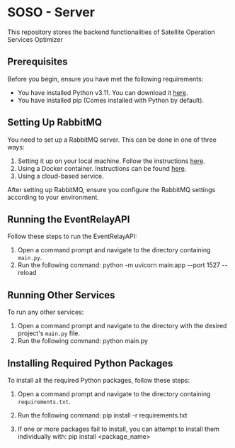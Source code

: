 # SOSO - Server

This repository stores the backend functionalities of Satellite Operation Services Optimizer

## Prerequisites

Before you begin, ensure you have met the following requirements:

* You have installed Python v3.11. You can download it [here](https://www.python.org/downloads/).
* You have installed pip (Comes installed with Python by default).

## Setting Up RabbitMQ

You need to set up a RabbitMQ server. This can be done in one of three ways:

1. Setting it up on your local machine. Follow the instructions [here](https://www.rabbitmq.com/download.html).
2. Using a Docker container. Instructions can be found [here](https://hub.docker.com/_/rabbitmq).
3. Using a cloud-based service.

After setting up RabbitMQ, ensure you configure the RabbitMQ settings according to your environment.

## Running the EventRelayAPI 

Follow these steps to run the EventRelayAPI:

1. Open a command prompt and navigate to the directory containing `main.py`.
2. Run the following command: python -m uvicorn main:app --port 1527 --reload


## Running Other Services

To run any other services:

1. Open a command prompt and navigate to the directory with the desired project's `main.py` file.
2. Run the following command: python main.py

## Installing Required Python Packages

To install all the required Python packages, follow these steps:

1. Open a command prompt and navigate to the directory containing `requirements.txt`.
2. Run the following command: pip install -r requirements.txt

3. If one or more packages fail to install, you can attempt to install them individually with: pip install <package_name>
